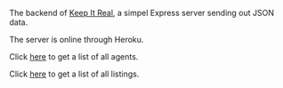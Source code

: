 
The backend of [Keep It Real](https://github.com/reneeduijzers/Keep_It_Real), a simpel Express server sending out JSON data. 

The server is online through Heroku.

Click [here](https://keep-it-real.herokuapp.com/aboutus) to get a list of all agents.

Click [here](https://keep-it-real.herokuapp.com/listings) to get a list of all listings.


